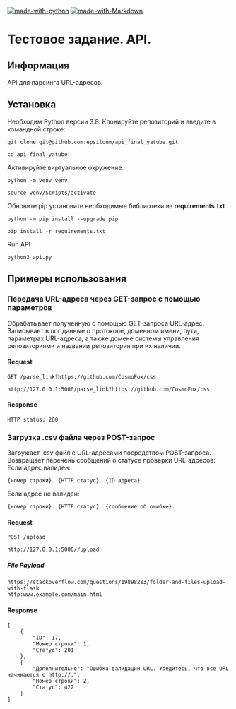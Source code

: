 [![made-with-python](https://img.shields.io/badge/Made%20with-Python-1f425f.svg)](https://www.python.org/) [![made-with-Markdown](https://img.shields.io/badge/Made%20with-Markdown-1f425f.svg)](http://commonmark.org) 
# Тестовое задание. API. 

## Информация 
API для парсинга URL-адресов.

## Установка

Необходим Python версии 3.8.
Клонируйте репозиторий и введите в командной строке:

`git clone git@github.com:epsilonm/api_final_yatube.git`

`cd api_final_yatube`

Активируйте виртуальное окружение.

`python -m venv venv`

`source venv/Scripts/activate`

Обновите pip установите необходимые библиотеки из **requirements.txt**

`python -m pip install --upgrade pip`

`pip install -r requirements.txt`

Run API

`python3 api.py`

## Примеры использования

### Передача URL-адреса через GET-запрос с помощью параметров
Обрабатывает полученную с помощью GET-запроса URL-адрес.
Записывает в лог данные о протоколе, доменном имени, пути,
параметрах URL-адреса, а также домене системы управления репозиториями
и названии репозитория при их наличии.
#### Request

`GET /parse_link?https://github.com/CosmoFox/css`

`http://127.0.0.1:5000/parse_link?https://github.com/CosmoFox/css`

#### Response

```
HTTP status: 200
```

### Загрузка .csv файла через POST-запрос
Загружает .csv файл с URL-адресами посредством POST-запроса.
Возвращает перечень сообщений о статусе проверки URL-адресов:
Если адрес валиден:

```{номер строки}. {HTTP статус}. {ID адреса} ```

Если адрес не валиден:

```{номер строки}. {HTTP статус}. {сообщение об ошибке}.```

#### Request

`POST /upload`

`http://127.0.0.1:5000//upload`

##### File Payload
```
https://stackoverflow.com/questions/19898283/folder-and-files-upload-with-flask
http:www.example.com/main.html
```

#### Response

```
[
    {
        "ID": 17,
        "Номер строки": 1,
        "Статус": 201
    },
    {
        "Дополнительно": "Ошибка валидации URL. Убедитесь, что все URL начинаются с http://.",
        "Номер строки": 2,
        "Статус": 422
    }
]
```
